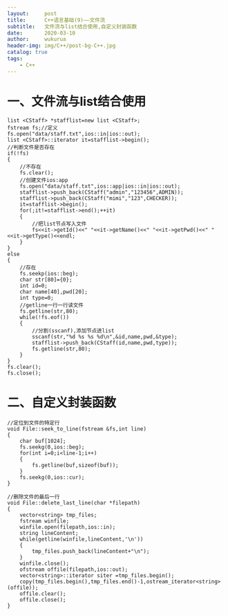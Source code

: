 ```yaml
---
layout:     post
title:      C++语言基础(9)——文件流
subtitle:   文件流与list结合使用,自定义封装函数
date:       2020-03-10
author:     wukurua
header-img: img/C++/post-bg-C++.jpg
catalog: true
tags:
    - C++
---
```


# 一、文件流与list结合使用 #

	list <CStaff> *stafflist=new list <CStaff>;
	fstream fs;//定义
	fs.open("data/staff.txt",ios::in|ios::out);
	list <CStaff>::iterator it=stafflist->begin();
	//判断文件是否存在
	if(!fs)
	{
		//不存在
		fs.clear();
		//创建文件ios:app
		fs.open("data/staff.txt",ios::app|ios::in|ios::out);
		stafflist->push_back(CStaff("admin","123456",ADMIN));
		stafflist->push_back(CStaff("mimi","123",CHECKER));
		it=stafflist->begin();
		for(;it!=stafflist->end();++it)
		{
			//把list节点写入文件
			fs<<it->getId()<<" "<<it->getName()<<" "<<it->getPwd()<<" "<<it->getType()<<endl;
		}
	}
	else
	{
		//存在
		fs.seekp(ios::beg);
		char str[80]={0};
		int id=0;
		char name[40],pwd[20];
		int type=0;
		//getline一行一行读文件
		fs.getline(str,80);
		while(!fs.eof())
		{
			//分割(sscanf),添加节点进list
			sscanf(str,"%d %s %s %d\n",&id,name,pwd,&type);
			stafflist->push_back(CStaff(id,name,pwd,type));
			fs.getline(str,80);
		}
	}
	fs.clear();
	fs.close();

# 二、自定义封装函数 #
	//定位到文件的特定行
	void File::seek_to_line(fstream &fs,int line)
	{		
		char buf[1024];	
		fs.seekg(0,ios::beg); 
		for(int i=0;i<line-1;i++)	
		{
			fs.getline(buf,sizeof(buf));
		}	
		fs.seekg(0,ios::cur);
	}
	
	//删除文件的最后一行
	void File::delete_last_line(char *filepath)
	{		
		vector<string> tmp_files;
		fstream winfile;
		winfile.open(filepath,ios::in);
		string lineContent;
		while(getline(winfile,lineContent,'\n'))
		{
			tmp_files.push_back(lineContent+"\n");
		}
		winfile.close();
		ofstream offile(filepath,ios::out);
		vector<string>::iterator siter =tmp_files.begin();
		copy(tmp_files.begin(),tmp_files.end()-1,ostream_iterator<string>(offile));
		offile.clear();
		offile.close();
	}
